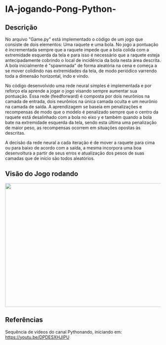 # IA-jogando-Pong-Python-
## Descrição
No arquivo "Game.py" está implementado o código de um jogo que consiste de dois elementos: Uma raquete e uma bola. No jogo a pontuação é incrementada sempre que a raquete impede que a bola colida com a extremidade esquerda da tela e para isso é necessário que a raquete esteja antecipadamente cobrindo o local de incidência da bola nesta área descrita. A bola inicialmente é "spawnnada" de forma aleatória na cena e começa a se mover colidindo nas extremidades da tela, de modo periódico varrendo toda a dimensão horizontal, indo e vindo.

No código desenvolvido uma rede neural simples é implementada e por reforço ela aprende a jogar o jogo visando sempre aumentar sua pontuação. Essa rede (feedforward) é composta por dois neurônios na camada de entrada, dois neurônios na única camada oculta e um neurônio na camada de saída. A aprendizagem se baseia em penalizações e recompensas de modo que o modelo é penalizado sempre que o centro da raquete está desalinhado com a bola no eixo y e também quando a bola bate na extremidade esquerda da tela, sendo esta última uma penalização de maior peso, as recompensas ocorrem em situações opostas às descritas.

A decisão da rede neural a cada iteração é de mover a raquete para cima ou para baixo de acordo com a saída, a mesma incorpora uma boa desenvoltura a partir de seus erros e atualização dos pesos de suas camadas que de início são todos aleatórios.

## Visão do Jogo rodando
<p align="center">
  <img width="600" height="400" src="https://user-images.githubusercontent.com/58220640/184260807-825cf303-0fdb-4fc7-8be2-88f2446ed550.gif">
</p>

## Referências
Sequência de vídeos do canal Pythonando, iniciando em: https://youtu.be/DPDESXHJIPU
